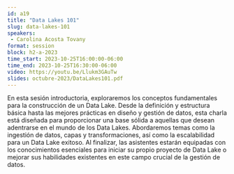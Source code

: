 ```yaml
---
id: a19
title: "Data Lakes 101"
slug: data-lakes-101
speakers:
 - Carolina Acosta Tovany
format: session
block: h2-a-2023
time_start: 2023-10-25T16:00:00-06:00
time_end: 2023-10-25T16:30:00-06:00
video: https://youtu.be/Llukm3GAuTw
slides: octubre-2023/DataLakes101.pdf
---
```


En esta sesión introductoria, exploraremos los conceptos fundamentales para la construcción de un Data Lake. Desde la definición y estructura básica hasta las mejores prácticas en diseño y gestión de datos, esta charla está diseñada para proporcionar una base sólida a aquellas que desean adentrarse en el mundo de los Data Lakes. Abordaremos temas como la ingestión de datos, capas y transformaciones, así como la escalabilidad para un Data Lake exitoso. Al finalizar, las asistentes estarán equipadas con los conocimientos esenciales para iniciar su propio proyecto de Data Lake o mejorar sus habilidades existentes en este campo crucial de la gestión de datos.